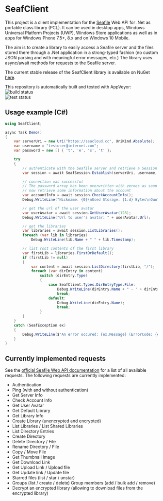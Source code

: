 # SeafClient

This project is a client implementation for the [Seafile](https://www.seafile.com) Web API  for .Net as portable class library (PCL).
It can be used in desktop apps, Windows Universal Platform Projects (UWP), Windows Store applications as well as in apps for Windows Phone 7.5+, 8.x and on Windows 10 Mobile.

The aim is to create a library to easily access a Seafile server and the files stored there through a .Net application in a strong-typed fashion (no custom JSON parsing and with meaningful error messages, etc.) The library uses async/await methods for requests to the Seafile server.

The current stable release of the SeafClient library is available on NuGet [here](https://www.nuget.org/packages/SeafClient/).

This repository is automatically built and tested with AppVeyor: <br/>
![build status](https://ci.appveyor.com/api/projects/status/github/renber/seafclient?svg=true) <br/>
![test status](http://teststatusbadge.azurewebsites.net/api/status/renber/seafclient)

## Usage example (C#)

```C#
using SeafClient;

async Task Demo()
{
    var serverUri = new Uri("https://seacloud.cc", UriKind.Absolute);
    var username = "testuser@internet.com";
    var password = new [] { 't', 'e', 's', 't' };

    try
    {
        // authenticate with the Seafile server and retrieve a Session
        var session = await SeafSession.Establish(serverUri, username, password);

        // connection was successful
        // The password array has been overwritten with zeroes as soon as the authentication request was sent
        // now retrieve some information about the account
        var accountInfo = await session.CheckAccountInfo();
        Debug.WriteLine("Nickname: {0}\nUsed Storage: {1:d} Bytes\nQuota: {2}", accountInfo.Nickname, accountInfo.Usage, accountInfo.Usage);

        // get the url of the user avatar
        var userAvatar = await session.GetUserAvatar(128);
        Debug.WriteLine("Url to user's avatar: " + userAvatar.Url);

        // get the libraries
        var libraries = await session.ListLibraries();
        foreach (var lib in libraries)
            Debug.WriteLine(lib.Name + " " + lib.Timestamp);

        // list root contents of the first library
        var firstLib = libraries.FirstOrDefault();
        if (firstLib != null)
        {
            var content = await session.ListDirectory(firstLib, "/");
            foreach (var dirEntry in content)
                switch (dirEntry.Type)
                {
                    case SeafClient.Types.DirEntryType.File:
                        Debug.WriteLine(dirEntry.Name + " - " + dirEntry.Size + " Bytes");
                        break;
                    default:
                        Debug.WriteLine(dirEntry.Name);
                        break;
                }
        }
    }
    catch (SeafException ex)
    {
        Debug.WriteLine($"An error occured: {ex.Message} (ErrorCode: {ex.SeafError.SeafErrorCode} ({ex.SeafError.HttpStatusCode}))");
    }
}
```

## Currently implemented requests
See the [official Seafile Web API documentation](http://manual.seafile.com/develop/web_api.html) for a list of all available requests. The following requests are currently implemented:

* Authentication
* Ping (with and without authentication)
* Get Server Info
* Check Account Info
* Get User Avatar
* Get Default Library
* Get Library Info
* Create Library (unencrypted and encrypted)
* List Libraries / List Shared Libraries
* List Directory Entries
* Create Directory
* Delete Directory / File
* Rename Directory / File
* Copy / Move File
* Get Thumbnail Image
* Get Download Link
* Get Upload Link / Upload file
* Get Update link / Update file
* Starred files (list / star / unstar)
* Groups (list / create / delete)
Group members (add / bulk add / remove)
* Decrypt an encrypted library (allowing to download files from the encrypted library)
